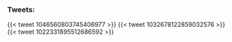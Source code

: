 ### Tweets:

{{< tweet 1046560803745406977 >}}
{{< tweet 1032678122859032576 >}}
{{< tweet 1022331895512686592 >}}